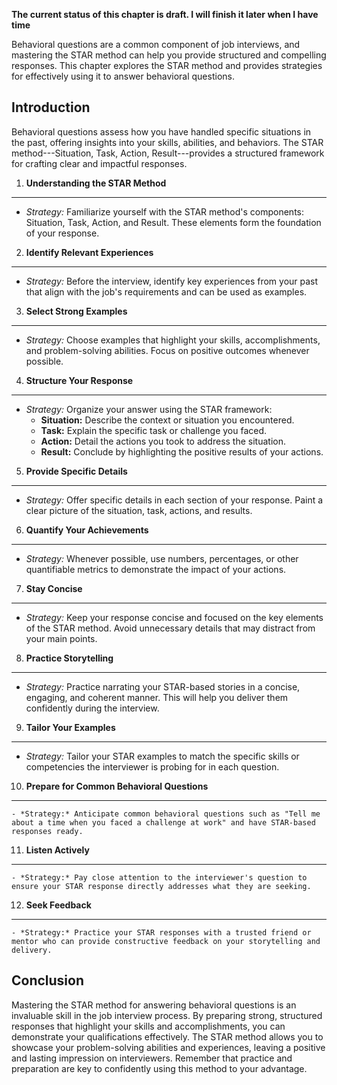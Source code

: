 **The current status of this chapter is draft. I will finish it later when I have time**

Behavioral questions are a common component of job interviews, and mastering the STAR method can help you provide structured and compelling responses. This chapter explores the STAR method and provides strategies for effectively using it to answer behavioral questions.

Introduction
------------

Behavioral questions assess how you have handled specific situations in the past, offering insights into your skills, abilities, and behaviors. The STAR method---Situation, Task, Action, Result---provides a structured framework for crafting clear and impactful responses.

1. **Understanding the STAR Method**
------------------------------------

* *Strategy:* Familiarize yourself with the STAR method's components: Situation, Task, Action, and Result. These elements form the foundation of your response.

2. **Identify Relevant Experiences**
------------------------------------

* *Strategy:* Before the interview, identify key experiences from your past that align with the job's requirements and can be used as examples.

3. **Select Strong Examples**
-----------------------------

* *Strategy:* Choose examples that highlight your skills, accomplishments, and problem-solving abilities. Focus on positive outcomes whenever possible.

4. **Structure Your Response**
------------------------------

* *Strategy:* Organize your answer using the STAR framework:
  * **Situation:** Describe the context or situation you encountered.
  * **Task:** Explain the specific task or challenge you faced.
  * **Action:** Detail the actions you took to address the situation.
  * **Result:** Conclude by highlighting the positive results of your actions.

5. **Provide Specific Details**
-------------------------------

* *Strategy:* Offer specific details in each section of your response. Paint a clear picture of the situation, task, actions, and results.

6. **Quantify Your Achievements**
---------------------------------

* *Strategy:* Whenever possible, use numbers, percentages, or other quantifiable metrics to demonstrate the impact of your actions.

7. **Stay Concise**
-------------------

* *Strategy:* Keep your response concise and focused on the key elements of the STAR method. Avoid unnecessary details that may distract from your main points.

8. **Practice Storytelling**
----------------------------

* *Strategy:* Practice narrating your STAR-based stories in a concise, engaging, and coherent manner. This will help you deliver them confidently during the interview.

9. **Tailor Your Examples**
---------------------------

* *Strategy:* Tailor your STAR examples to match the specific skills or competencies the interviewer is probing for in each question.

10. **Prepare for Common Behavioral Questions**
-----------------------------------------------

    - *Strategy:* Anticipate common behavioral questions such as "Tell me about a time when you faced a challenge at work" and have STAR-based responses ready.

11. **Listen Actively**
-----------------------

    - *Strategy:* Pay close attention to the interviewer's question to ensure your STAR response directly addresses what they are seeking.

12. **Seek Feedback**
---------------------

    - *Strategy:* Practice your STAR responses with a trusted friend or mentor who can provide constructive feedback on your storytelling and delivery.

Conclusion
----------

Mastering the STAR method for answering behavioral questions is an invaluable skill in the job interview process. By preparing strong, structured responses that highlight your skills and accomplishments, you can demonstrate your qualifications effectively. The STAR method allows you to showcase your problem-solving abilities and experiences, leaving a positive and lasting impression on interviewers. Remember that practice and preparation are key to confidently using this method to your advantage.
